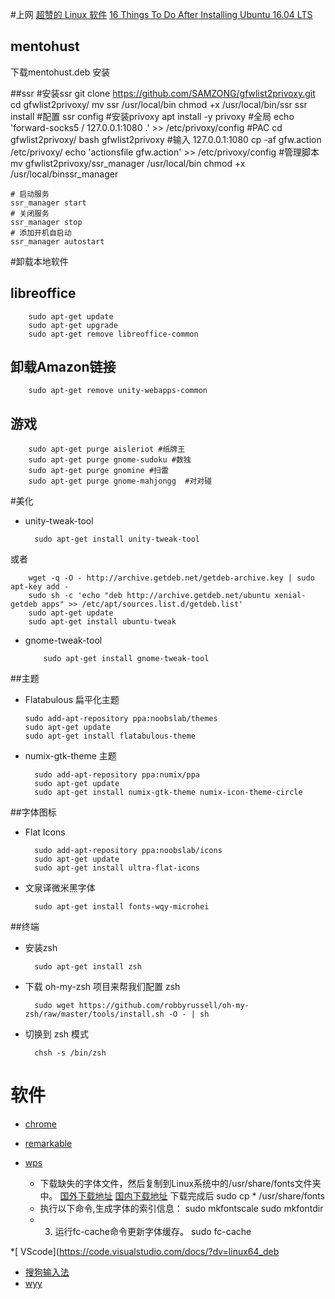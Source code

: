#上网
[超赞的 Linux 软件](https://alim0x.gitbooks.io/awesome-linux-software-zh_cn/content/)
[16 Things To Do After Installing Ubuntu 16.04 LTS](https://www.omgubuntu.co.uk/2016/04/10-things-to-do-after-installing-ubuntu-16-04-lts)

## mentohust
下载mentohust.deb
安装


##ssr
	#安装ssr
	git clone https://github.com/SAMZONG/gfwlist2privoxy.git
	cd gfwlist2privoxy/
	mv ssr /usr/local/bin
	chmod +x /usr/local/bin/ssr
	ssr install
	#配置
	ssr config
	#安装privoxy
	apt install -y privoxy
	#全局
	echo 'forward-socks5 / 127.0.0.1:1080 .' >> /etc/privoxy/config
	#PAC
	cd gfwlist2privoxy/
	bash gfwlist2privoxy #输入 127.0.0.1:1080
	cp -af gfw.action /etc/privoxy/
	echo 'actionsfile gfw.action' >> /etc/privoxy/config
	#管理脚本
	mv gfwlist2privoxy/ssr_manager /usr/local/bin
	chmod +x /usr/local/binssr_manager
	
	
	# 启动服务
	ssr_manager start
	# 关闭服务
	ssr_manager stop 
	# 添加开机自启动
	ssr_manager autostart
	
#卸载本地软件

## libreoffice
		
		sudo apt-get update
		sudo apt-get upgrade
		sudo apt-get remove libreoffice-common
		
## 卸载Amazon链接

		sudo apt-get remove unity-webapps-common
		
## 游戏
		
		sudo apt-get purge aisleriot #纸牌王 
		sudo apt-get purge gnome-sudoku #数独 
		sudo apt-get purge gnomine #扫雷 
		sudo apt-get purge gnome-mahjongg  #对对碰 

		
#美化
* unity-tweak-tool

		sudo apt-get install unity-tweak-tool
或者

		wget -q -O - http://archive.getdeb.net/getdeb-archive.key | sudo apt-key add -
		sudo sh -c 'echo "deb http://archive.getdeb.net/ubuntu xenial-getdeb apps" >> /etc/apt/sources.list.d/getdeb.list'
		sudo apt-get update
		sudo apt-get install ubuntu-tweak
* 	gnome-tweak-tool

			sudo apt-get install gnome-tweak-tool
		
##主题
*   Flatabulous 扁平化主题

		sudo add-apt-repository ppa:noobslab/themes
		sudo apt-get update
		sudo apt-get install flatabulous-theme

* numix-gtk-theme  主题

		sudo add-apt-repository ppa:numix/ppa
		sudo apt-get update
		sudo apt-get install numix-gtk-theme numix-icon-theme-circle

##字体图标
* Flat Icons  

		sudo add-apt-repository ppa:noobslab/icons
		sudo apt-get update
		sudo apt-get install ultra-flat-icons
		
* 文泉译微米黑字体
		
		sudo apt-get install fonts-wqy-microhei

##终端
* 安装zsh

		sudo apt-get install zsh
		
* 下载 oh-my-zsh 项目来帮我们配置 zsh

		sudo wget https://github.com/robbyrussell/oh-my-zsh/raw/master/tools/install.sh -O - | sh

* 切换到 zsh 模式

		chsh -s /bin/zsh 

# 软件
* [ chrome](https://www.google.com/chrome/)
* [remarkable](https://remarkableapp.github.io/linux/download.html)
* [wps](http://linux.wps.cn/)

	* 	下载缺失的字体文件，然后复制到Linux系统中的/usr/share/fonts文件夹中。
		[国外下载地址](https://www.dropbox.com/s/lfy4hvq95ilwyw5/wps_symbol_fonts.zip)
		[国内下载地址](http://pan.baidu.com/s/1mh0lcbY)
		下载完成后
		sudo cp * /usr/share/fonts
	* 	执行以下命令,生成字体的索引信息：
		sudo mkfontscale
		sudo mkfontdir
	*	3. 运行fc-cache命令更新字体缓存。
		sudo fc-cache
	


	
*[ VScode](https://code.visualstudio.com/docs/?dv=linux64_deb
* [搜狗输入法](https://pinyin.sogou.com/linux/?r=pinyin)
* [wyy](https://music.163.com/#/download)
	